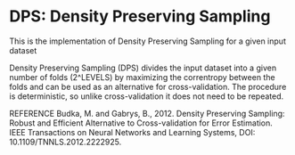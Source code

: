 # DPS: Density Preserving Sampling
This is the implementation of Density Preserving Sampling for a given input dataset

Density Preserving Sampling (DPS) divides the input dataset into a given 
number of folds (2^LEVELS) by maximizing the correntropy between the folds
and can be used as an alternative for cross-validation. The procedure is 
deterministic, so unlike cross-validation it does not need to be repeated.

REFERENCE
Budka, M. and Gabrys, B., 2012. Density Preserving Sampling: Robust and Efficient Alternative to Cross-validation for Error Estimation. IEEE Transactions on Neural Networks and Learning Systems, DOI: 10.1109/TNNLS.2012.2222925. 
